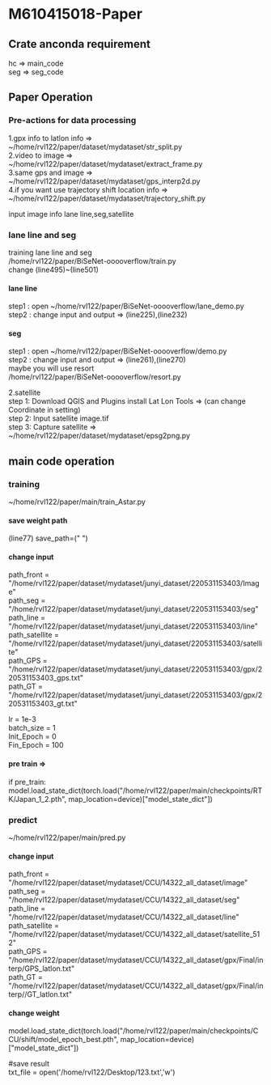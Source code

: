 # M610415018-Paper

## Crate anconda requirement 
hc => main_code <br>
seg => seg_code <br>

## Paper Operation
### Pre-actions for data processing <br>
1.gpx info to latlon info  =>   ~/home/rvl122/paper/dataset/mydataset/str_split.py <br>
2.video to image  =>  ~/home/rvl122/paper/dataset/mydataset/extract_frame.py <br>
3.same gps and image  =>  ~/home/rvl122/paper/dataset/mydataset/gps_interp2d.py <br>
4.if you want use trajectory shift location info => ~/home/rvl122/paper/dataset/mydataset/trajectory_shift.py <br>

input image info lane line,seg,satellite <br>
### lane line and seg <br>
training lane line and seg <br>
/home/rvl122/paper/BiSeNet-ooooverflow/train.py <br>
change (line495)~(line501) <br>

#### lane line <br>
step1 : open ~/home/rvl122/paper/BiSeNet-ooooverflow/lane_demo.py <br>
step2 : change input and output => (line225),(line232)  <br>

#### seg <br>
step1 : open ~/home/rvl122/paper/BiSeNet-ooooverflow/demo.py <br>
step2 : change input and output => (line261),(line270) <br>
maybe you will use resort  <br>
/home/rvl122/paper/BiSeNet-ooooverflow/resort.py <br>

2.satellite <br>
step 1: Download QGIS and Plugins install Lat Lon Tools => (can change Coordinate in setting) <br>
step 2: Input satellite image.tif <br>
step 3: Capture satellite => ~/home/rvl122/paper/dataset/mydataset/epsg2png.py <br>

## main code operation

### training  <br>
~/home/rvl122/paper/main/train_Astar.py <br>

#### save weight path <br>
(line77)   save_path=(" ") <br>

#### change input <br>
path_front = "/home/rvl122/paper/dataset/mydataset/junyi_dataset/220531153403/Image" <br>
path_seg = "/home/rvl122/paper/dataset/mydataset/junyi_dataset/220531153403/seg" <br>
path_line = "/home/rvl122/paper/dataset/mydataset/junyi_dataset/220531153403/line" <br>
path_satellite = "/home/rvl122/paper/dataset/mydataset/junyi_dataset/220531153403/satellite" <br>
path_GPS = "/home/rvl122/paper/dataset/mydataset/junyi_dataset/220531153403/gpx/220531153403_gps.txt" <br>
path_GT = "/home/rvl122/paper/dataset/mydataset/junyi_dataset/220531153403/gpx/220531153403_gt.txt" <br>


lr = 1e-3 <br>
batch_size = 1 <br>
Init_Epoch = 0 <br>
Fin_Epoch = 100 <br>

#### pre train => <br>
if pre_train: <br>
model.load_state_dict(torch.load("/home/rvl122/paper/main/checkpoints/RTK/Japan_1_2.pth", map_location=device)["model_state_dict"]) <br>

### predict <br>
~/home/rvl122/paper/main/pred.py <br>

#### change input <br>

path_front = "/home/rvl122/paper/dataset/mydataset/CCU/14322_all_dataset/image" <br>
path_seg = "/home/rvl122/paper/dataset/mydataset/CCU/14322_all_dataset/seg" <br>
path_line = "/home/rvl122/paper/dataset/mydataset/CCU/14322_all_dataset/line" <br>
path_satellite = "/home/rvl122/paper/dataset/mydataset/CCU/14322_all_dataset/satellite_512" <br>
path_GPS = "/home/rvl122/paper/dataset/mydataset/CCU/14322_all_dataset/gpx/Final/interp/GPS_latlon.txt" <br>
path_GT = "/home/rvl122/paper/dataset/mydataset/CCU/14322_all_dataset/gpx/Final/interp//GT_latlon.txt" <br>

#### change weight <br>
model.load_state_dict(torch.load("/home/rvl122/paper/main/checkpoints/CCU/shift/model_epoch_best.pth", map_location=device)["model_state_dict"]) <br>

#save result <br>
txt_file = open('/home/rvl122/Desktop/123.txt','w') <br>



